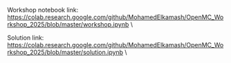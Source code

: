 Workshop notebook link:\
https://colab.research.google.com/github/MohamedElkamash/OpenMC_Workshop_2025/blob/master/workshop.ipynb \

Solution link:\
https://colab.research.google.com/github/MohamedElkamash/OpenMC_Workshop_2025/blob/master/solution.ipynb \
